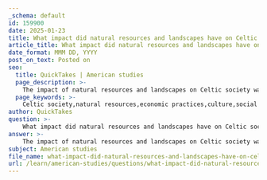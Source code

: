 ```yaml
---
_schema: default
id: 159900
date: 2025-01-23
title: What impact did natural resources and landscapes have on Celtic society?
article_title: What impact did natural resources and landscapes have on Celtic society?
date_format: MMM DD, YYYY
post_on_text: Posted on
seo:
  title: QuickTakes | American studies
  page_description: >-
    The impact of natural resources and landscapes on Celtic society was profound, influencing their economy, culture, and social organization, fostering trade, craftsmanship, and a deep connection to their environment.
  page_keywords: >-
    Celtic society,natural resources,economic practices,culture,social structures,agriculture,domestication,trade networks,fortified settlements,opida,art,folklore,landscapes,kinship,community,heritage
author: QuickTakes
question: >-
    What impact did natural resources and landscapes have on Celtic society?
answer: >-
    The impact of natural resources and landscapes on Celtic society was profound and multifaceted, influencing their economy, culture, and social structures.\n\n### Economic Practices\nNatural resources played a crucial role in the economic development of Celtic societies. The Celts primarily engaged in agriculture, which was supplemented by hunting and gathering. The domestication of plants and animals allowed for a more settled lifestyle, leading to the establishment of complex economic systems. The availability of fertile land and resources such as timber, metals, and stone facilitated agricultural production and the development of crafts, including metalwork and pottery. This abundance of resources not only supported local economies but also enabled the Celts to establish extensive trade networks with neighboring cultures, particularly those in the Mediterranean. The competition for these resources often resulted in conflicts, prompting the construction of fortified settlements known as oppida during the 2nd and 1st centuries BCE.\n\n### Cultural Developments\nThe landscapes of the Celtic regions were deeply intertwined with their cultural identity. The natural environment influenced various aspects of Celtic life, including art, mythology, and religious practices. For instance, the rich natural resources of Ireland provided materials for traditional crafts, such as stone sculpture and metalwork, which were integral to Celtic artistic expression. The La Tène culture, characterized by intricate designs and craftsmanship, reflects a shared cultural identity among Celtic tribes across Europe.\n\nMoreover, landscapes were central to Celtic folklore and mythology. Many myths and legends were tied to specific geographical features, such as mountains, rivers, and forests, which were often seen as sacred. This connection to the land fostered a sense of identity and belonging among Celtic communities, as they viewed their landscapes as integral to their cultural heritage.\n\n### Social Structures\nThe natural environment also influenced the social organization of Celtic societies. The availability of resources shaped settlement patterns, with communities often located near rivers or fertile plains that facilitated agriculture and trade. The concept of kinship and community was vital, as many Celtic societies were organized around small-scale kin-groups that relied on the surrounding landscape for sustenance and resources. The exchange of hostages among these groups served as a means of ensuring contracts and maintaining social cohesion, reflecting the importance of relationships built on trust and mutual dependence.\n\n### Conclusion\nIn summary, natural resources and landscapes significantly impacted Celtic society by shaping their economic practices, cultural expressions, and social structures. The interplay between the environment and Celtic life fostered a rich cultural legacy that continues to influence modern identities in regions historically inhabited by the Celts. The Celts' deep connection to their landscapes not only defined their way of life but also left a lasting imprint on the cultural landscape of Europe.
subject: American studies
file_name: what-impact-did-natural-resources-and-landscapes-have-on-celtic-society.md
url: /learn/american-studies/questions/what-impact-did-natural-resources-and-landscapes-have-on-celtic-society
---
```


&nbsp;
